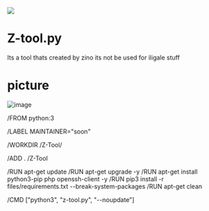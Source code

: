 <img src="https://img.shields.io/badge/Written%20In-Python-blue?style=flat-square">
</p>





# Z-tool.py
Its a tool thats created by zino
its not be used for iligale stuff






# picture
![image](https://github.com/Zinxo3/Z-tool.py/assets/151643629/082f8e7d-1f34-4479-a8b0-03fde567af6f)



 


/FROM python:3


/LABEL MAINTAINER="soon"


/WORKDIR /Z-Tool/

/ADD . /Z-Tool


/RUN apt-get update
/RUN apt-get upgrade -y
/RUN apt-get install python3-pip php openssh-client -y
/RUN pip3 install -r files/requirements.txt --break-system-packages
/RUN apt-get clean

/CMD ["python3", "z-tool.py", "--noupdate"]
